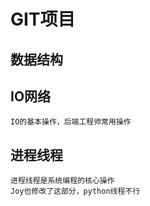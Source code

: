 # GIT项目

## 数据结构

## IO网络
    IO的基本操作，后端工程师常用操作
## 进程线程
    进程线程是系统编程的核心操作
    Joy也修改了这部分，python线程不行
